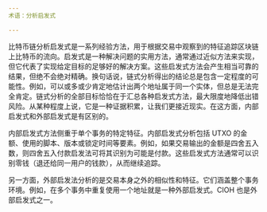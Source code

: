 ```yaml
---
术语：分析启发式

---
```

比特币链分析启发式是一系列经验方法，用于根据交易中观察到的特征追踪区块链上比特币的流向。启发式是一种解决问题的实用方法，通常通过近似方法来实现，但它代表了实现给定目标的足够好的解决方案。这些启发式方法会产生相当可靠的结果，但绝不会绝对精确。换句话说，链式分析得出的结论总是包含一定程度的可能性。例如，可以或多或少肯定地估计出两个地址属于同一个实体，但总是无法完全肯定。链式分析的全部目标恰恰在于汇总各种启发式方法，最大限度地降低出错风险。从某种程度上说，它是一种证据积累，让我们更接近现实。在这方面，内部启发式和外部启发式是有区别的。

内部启发式方法侧重于单个事务的特定特征。内部启发式分析包括 UTXO 的金额、使用的脚本、版本或锁定时间等要素。例如，如果交易输出的金额是四舍五入数，则四舍五入付款启发法可将其识别为可能是付款。这些启发式方法通常可以识别零钱（退还给同一用户的钱款），从而继续追踪。

另一方面，外部启发法分析的是交易本身之外的相似性和特征。它们涵盖整个事务环境。例如，在多个事务中重复使用一个地址就是一种外部启发式。CIOH 也是外部启发式之一。